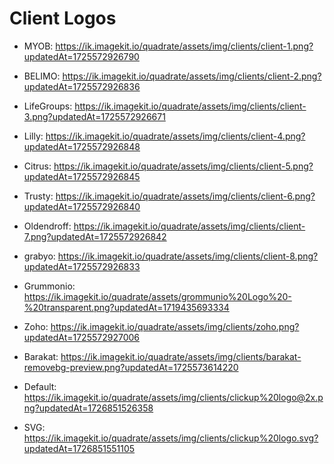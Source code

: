 # Client Logos

- MYOB: https://ik.imagekit.io/quadrate/assets/img/clients/client-1.png?updatedAt=1725572926790
- BELIMO: https://ik.imagekit.io/quadrate/assets/img/clients/client-2.png?updatedAt=1725572926836
- LifeGroups: https://ik.imagekit.io/quadrate/assets/img/clients/client-3.png?updatedAt=1725572926671
- Lilly: https://ik.imagekit.io/quadrate/assets/img/clients/client-4.png?updatedAt=1725572926848
- Citrus: https://ik.imagekit.io/quadrate/assets/img/clients/client-5.png?updatedAt=1725572926845
- Trusty: https://ik.imagekit.io/quadrate/assets/img/clients/client-6.png?updatedAt=1725572926840
- Oldendroff: https://ik.imagekit.io/quadrate/assets/img/clients/client-7.png?updatedAt=1725572926842
- grabyo: https://ik.imagekit.io/quadrate/assets/img/clients/client-8.png?updatedAt=1725572926833
- Grummonio: https://ik.imagekit.io/quadrate/assets/grommunio%20Logo%20-%20transparent.png?updatedAt=1719435693334

- Zoho: https://ik.imagekit.io/quadrate/assets/img/clients/zoho.png?updatedAt=1725572927006
- Barakat: https://ik.imagekit.io/quadrate/assets/img/clients/barakat-removebg-preview.png?updatedAt=1725573614220

- Default: https://ik.imagekit.io/quadrate/assets/img/clients/clickup%20logo@2x.png?updatedAt=1726851526358

- SVG: https://ik.imagekit.io/quadrate/assets/img/clients/clickup%20logo.svg?updatedAt=1726851551105
